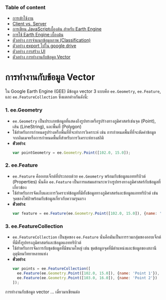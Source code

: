 ### Table of content
* [การเข้าใช้งาน](./README.md)
* [Client vs. Server](./0_client_vs_server.md)
* [การเขียน JavaScriptเบื้องต้น สำหรับ Earth Engine](./1_JavaScript.md)
* [การใช้ Earth Engine เบื้องต้น](./2_GEE_basic.md)
* [ตัวอย่าง การจำแนกข้อมูลภาพ (Classification)](./3_Classification.md)
* [ตัวอย่าง export ไปใน google drive](./4_export.md)
* [ตัวอย่าง การสร้าง UI](./5_ui.md)
* [ตัวอย่าง การทำงานกับข้อมูล Vector](./6_vector.md)

###
# การทำงานกับข้อมูล Vector
ใน Google Earth Engine (GEE) มีข้อมูล vector 3 แบบคือ `ee.Geometry`, `ee.Feature`, และ `ee.FeatureCollection` ซึ่งแตกต่างกันดังนี้:

### 1. ee.Geometry

- `ee.Geometry` เป็นประเภทข้อมูลที่แสดงถึงรูปทรงหรือรูปร่างทางภูมิศาสตร์เช่นจุด (Point), เส้น (LineString), และพื้นที่ (Polygon)
- ใช้สำหรับการกำหนดรูปร่างหรือพื้นที่ที่จะทำการวิเคราะห์ เช่น การกำหนดพื้นที่ที่จะตัดค่าข้อมูลจากอิมเมจหรือการกำหนดพื้นที่สำหรับการวิเคราะห์ทางสถิติ
- **ตัวอย่าง**:
    ```javascript
    var pointGeometry = ee.Geometry.Point([102.0, 15.0]);
    ```

### 2. ee.Feature

- `ee.Feature` คือออบเจ็กต์ที่ประกอบด้วย `ee.Geometry` พร้อมกับข้อมูลแอททริบิวต์ (Properties) นั่นคือ `ee.Feature` เป็นการผสมผสานระหว่างรูปทรงทางภูมิศาสตร์กับข้อมูลที่เกี่ยวข้อง
- ใช้สำหรับการจัดเก็บและการวิเคราะห์ข้อมูลที่มีทั้งข้อมูลทางภูมิศาสตร์และข้อมูลแอททริบิวต์ เช่น จุดของไฟป่าพร้อมกับข้อมูลเกี่ยวกับความรุนแรง
- **ตัวอย่าง**:
    ```javascript
    var feature = ee.Feature(ee.Geometry.Point([102.0, 15.0]), {name: 'Sample Point'});
    ```

### 3. ee.FeatureCollection

- `ee.FeatureCollection` เป็นชุดของ `ee.Feature` นั่นคือมันเป็นการรวมกลุ่มของออบเจ็กต์ที่มีทั้งรูปทรงภูมิศาสตร์และข้อมูลแอททริบิวต์
- ใช้สำหรับการจัดการกับชุดข้อมูลที่มีขนาดใหญ่ เช่น ชุดข้อมูลจุดที่มีตำแหน่งและข้อมูลของสถานีอุตุนิยมวิทยาหลายแห่ง
- **ตัวอย่าง**:
    ```javascript
    var points = ee.FeatureCollection([
      ee.Feature(ee.Geometry.Point([102.0, 15.0]), {name: 'Point 1'}),
      ee.Feature(ee.Geometry.Point([103.0, 16.0]), {name: 'Point 2'})
    ]);
    ```

การทำงานกับข้อมูล vector
... เดี๋ยวมาเขียนต่อ
